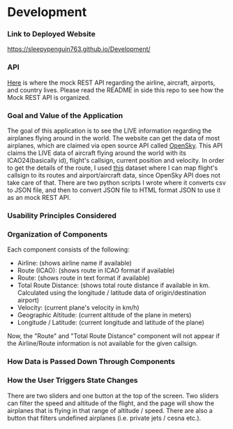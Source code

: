 # Development

### Link to Deployed Website
https://sleepypenguin763.github.io/Development/

### API
[Here](https://github.com/sleepypenguin763/Airlines) is where the mock REST API regarding the airline, aircraft, airports, and country lives. Please read the README in side this repo to see how the Mock REST API is organized.

### Goal and Value of the Application
The goal of this application is to see the LIVE information regarding the airplanes flying around in the world. The website can get the data of most airplanes, which are claimed via open source API called [OpenSky](https://openskynetwork.github.io/opensky-api/rest.html). This API claims the LIVE data of aircraft flying around the world with its ICAO24(basically id), flight's callsign, current position and velocity. In order to get the details of the route, I used [this](https://github.com/vradarserver/standing-data) dataset where I can map flight's callsign to its routes and airport/aircraft data, since OpenSky API does not take care of that. There are two python scripts I wrote where it converts csv to JSON file, and then to convert JSON file to HTML format JSON to use it as an mock REST API.

### Usability Principles Considered

### Organization of Components
Each component consists of the following:
- Airline: (shows airline name if available)
- Route (ICAO): (shows route in ICAO format if available)
- Route: (shows route in text format if available)
- Total Route Distance: (shows total route distance if available in km. Calculated using the longitude / latitude data of origin/destination airport)
- Velocity: (current plane's velocity in km/h)
- Geographic Altitude: (current altitude of the plane in meters)
- Longitude / Latitude: (current longitude and latitude of the plane)

Now, the "Route" and "Total Route Distance" component will not appear if the Airline/Route information is not available for the given callsign.



### How Data is Passed Down Through Components

### How the User Triggers State Changes
There are two sliders and one button at the top of the screen. Two sliders can filter the speed and altitude of the flight, and the page will show the airplanes that is flying in that range of altitude / speed. There are also a button that filters undefined airplanes (i.e. private jets / cesna etc.).

